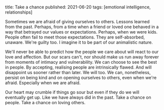 title: Take a chance
published: 2021-06-20
tags: [emotional intelligence, relationships]

Sometimes we are afraid of giving ourselves to others. Lessons learned from the past. Perhaps, from a time when a friend or loved one behaved in a way that betrayed our values or expectations. Perhaps, when we were kids. People often fail to meet those expectations. They are self-absorbed, unaware. We're guilty too. I imagine it to be part of our animalistic nature.

We'll never be able to predict how the people we care about will react to our love and affection. But our scars can't, nor should make us run away forever from moments of intimacy and vulnerability. We can choose to see the best in people. By accepting, realising people are intrinsically flawed. And will disappoint us sooner rather than later. We will too. We can, nonetheless, persist on being kind and on opening ourselves to others, even when we're afraid. Especially when we are afraid.

Our heart may crumble if things go sour but even if they do we will eventually get up. Like we have always did in the past. Take a chance on people. Take a chance on loving others.
